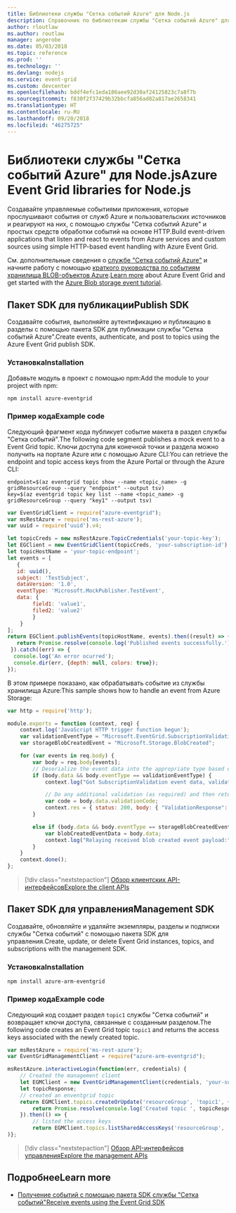 ```yaml
---
title: Библиотеки службы "Сетка событий Azure" для Node.js
description: Справочник по библиотекам службы "Сетка событий Azure" для Node.js
author: rloutlaw
ms.author: routlaw
manager: angerobe
ms.date: 05/03/2018
ms.topic: reference
ms.prod: ''
ms.technology: ''
ms.devlang: nodejs
ms.service: event-grid
ms.custom: devcenter
ms.openlocfilehash: bddf4efc1eda186aee92d30af24125823c7a8f7b
ms.sourcegitcommit: f830f2f37429b32bbcfa856ad82a817ae2658341
ms.translationtype: HT
ms.contentlocale: ru-RU
ms.lasthandoff: 09/20/2018
ms.locfileid: "46275725"
---
```

# <a name="azure-event-grid-libraries-for-nodejs"></a><span data-ttu-id="139fb-103">Библиотеки службы "Сетка событий Azure" для Node.js</span><span class="sxs-lookup"><span data-stu-id="139fb-103">Azure Event Grid libraries for Node.js</span></span>

<span data-ttu-id="139fb-104">Создавайте управляемые событиями приложения, которые прослушивают события от служб Azure и пользовательских источников и реагируют на них, с помощью службы "Сетка событий Azure" и простых средств обработки событий на основе HTTP.</span><span class="sxs-lookup"><span data-stu-id="139fb-104">Build event-driven applications that listen and react to events from Azure services and custom sources using simple HTTP-based event handling with Azure Event Grid.</span></span>

<span data-ttu-id="139fb-105">См. дополнительные сведения о [службе "Сетка событий Azure"](/azure/event-grid/overview) и начните работу с помощью [краткого руководства по событиям хранилища BLOB-объектов Azure](/azure/storage/blobs/storage-blob-event-quickstart).</span><span class="sxs-lookup"><span data-stu-id="139fb-105">[Learn more](/azure/event-grid/overview) about Azure Event Grid and get started with the [Azure Blob storage event tutorial](/azure/storage/blobs/storage-blob-event-quickstart).</span></span> 

## <a name="publish-sdk"></a><span data-ttu-id="139fb-106">Пакет SDK для публикации</span><span class="sxs-lookup"><span data-stu-id="139fb-106">Publish SDK</span></span>

<span data-ttu-id="139fb-107">Создавайте события, выполняйте аутентификацию и публикацию в разделы с помощью пакета SDK для публикации службы "Сетка событий Azure".</span><span class="sxs-lookup"><span data-stu-id="139fb-107">Create events, authenticate, and post to topics using the Azure Event Grid publish SDK.</span></span>

### <a name="installation"></a><span data-ttu-id="139fb-108">Установка</span><span class="sxs-lookup"><span data-stu-id="139fb-108">Installation</span></span>

<span data-ttu-id="139fb-109">Добавьте модуль в проект с помощью npm:</span><span class="sxs-lookup"><span data-stu-id="139fb-109">Add the module to your project with npm:</span></span>

```bash
npm install azure-eventgrid
```

### <a name="example-code"></a><span data-ttu-id="139fb-110">Пример кода</span><span class="sxs-lookup"><span data-stu-id="139fb-110">Example code</span></span>

<span data-ttu-id="139fb-111">Следующий фрагмент кода публикует событие макета в раздел службы "Сетка событий".</span><span class="sxs-lookup"><span data-stu-id="139fb-111">The following code segment publishes a mock event to a Event Grid topic.</span></span> <span data-ttu-id="139fb-112">Ключи доступа для конечной точки и раздела можно получить на портале Azure или с помощью Azure CLI:</span><span class="sxs-lookup"><span data-stu-id="139fb-112">You can retrieve the endpoint and topic access keys from the Azure Portal or through the Azure CLI:</span></span>

```azurecli-interactive
endpoint=$(az eventgrid topic show --name <topic_name> -g gridResourceGroup --query "endpoint" --output tsv)
key=$(az eventgrid topic key list --name <topic_name> -g gridResourceGroup --query "key1" --output tsv)
```

```javascript
var EventGridClient = require("azure-eventgrid");
var msRestAzure = require('ms-rest-azure');
var uuid = require('uuid').v4;

let topicCreds = new msRestAzure.TopicCredentials('your-topic-key');
let EGClient = new EventGridClient(topicCreds, 'your-subscription-id');
let topicHostName = 'your-topic-endpoint';
let events = [
   {
   id: uuid(),
   subject: 'TestSubject',
   dataVersion: '1.0',
   eventType: 'Microsoft.MockPublisher.TestEvent',
   data: {
        field1: 'value1',
        filed2: 'value2'
        }
    }
];
return EGClient.publishEvents(topicHostName, events).then((result) => {
   return Promise.resolve(console.log('Published events successfully.'));
 }).catch((err) => {
  console.log('An error ocurred');
  console.dir(err, {depth: null, colors: true});
});
```

<span data-ttu-id="139fb-113">В этом примере показано, как обрабатывать событие из службы хранилища Azure:</span><span class="sxs-lookup"><span data-stu-id="139fb-113">This sample shows how to handle an event from Azure Storage:</span></span>

```javascript
var http = require('http');

module.exports = function (context, req) {
    context.log('JavaScript HTTP trigger function begun');
    var validationEventType = "Microsoft.EventGrid.SubscriptionValidationEvent";
    var storageBlobCreatedEvent = "Microsoft.Storage.BlobCreated";

    for (var events in req.body) {
        var body = req.body[events];
        // Deserialize the event data into the appropriate type based on event type  
        if (body.data && body.eventType == validationEventType) {
            context.log("Got SubscriptionValidation event data, validation code: " + body.data.validationCode + " topic: " + body.topic);

            // Do any additional validation (as required) and then return back the below response
            var code = body.data.validationCode;
            context.res = { status: 200, body: { "ValidationResponse": code } };
        }

        else if (body.data && body.eventType == storageBlobCreatedEvent) {
            var blobCreatedEventData = body.data;
            context.log("Relaying received blob created event payload:" + JSON.stringify(blobCreatedEventData));
        }
    }
    context.done();
};
```

> [!div class="nextstepaction"]
> [<span data-ttu-id="139fb-114">Обзор клиентских API-интерфейсов</span><span class="sxs-lookup"><span data-stu-id="139fb-114">Explore the client APIs</span></span>](/javascript/api/overview/azure/eventgrid/client)

## <a name="management-sdk"></a><span data-ttu-id="139fb-115">Пакет SDK для управления</span><span class="sxs-lookup"><span data-stu-id="139fb-115">Management SDK</span></span>

<span data-ttu-id="139fb-116">Создавайте, обновляйте и удаляйте экземпляры, разделы и подписки службы "Сетка событий" с помощью пакета SDK для управления.</span><span class="sxs-lookup"><span data-stu-id="139fb-116">Create, update, or delete Event Grid instances, topics, and subscriptions with the management SDK.</span></span>

### <a name="installation"></a><span data-ttu-id="139fb-117">Установка</span><span class="sxs-lookup"><span data-stu-id="139fb-117">Installation</span></span>

```
npm install azure-arm-eventgrid
```

### <a name="example-code"></a><span data-ttu-id="139fb-118">Пример кода</span><span class="sxs-lookup"><span data-stu-id="139fb-118">Example code</span></span>

<span data-ttu-id="139fb-119">Следующий код создает раздел `topic1` службы "Сетка событий" и возвращает ключи доступа, связанные с созданным разделом.</span><span class="sxs-lookup"><span data-stu-id="139fb-119">The following code creates an Event Grid topic `topic1` and returns the access keys associated with the newly created topic.</span></span>

```javascript
var msRestAzure = require('ms-rest-azure');
var EventGridManagementClient = require("azure-arm-eventgrid");

msRestAzure.interactiveLogin(function(err, credentials) {
    // Created the management client
    let EGMClient = new EventGridManagementClient(credentials, 'your-subscription-id');
    let topicResponse;
    // created an enventgrid topic
    return EGMClient.topics.createOrUpdate('resourceGroup', 'topic1', { location: 'westus' }).then((topicResponse) => {
        return Promise.resolve(console.log('Created topic ', topicResponse));
    }).then(() => {
        // listed the access keys
        return EGMClient.topics.listSharedAccessKeys('resourceGroup', 'topic1')}
)};
```

> [!div class="nextstepaction"]
> [<span data-ttu-id="139fb-120">Обзор API-интерфейсов управления</span><span class="sxs-lookup"><span data-stu-id="139fb-120">Explore the management APIs</span></span>](/javascript/api/overview/azure/eventgrid/management)

## <a name="learn-more"></a><span data-ttu-id="139fb-121">Подробнее</span><span class="sxs-lookup"><span data-stu-id="139fb-121">Learn more</span></span>

- [<span data-ttu-id="139fb-122">Получение событий с помощью пакета SDK службы "Сетка событий"</span><span class="sxs-lookup"><span data-stu-id="139fb-122">Receive events using the Event Grid SDK</span></span>](/azure/event-grid/receive-events)
